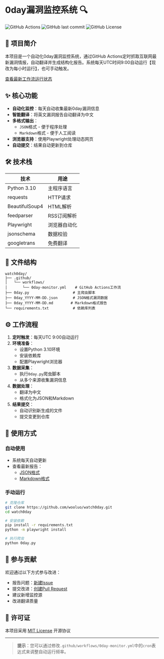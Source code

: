 
# 0day漏洞监控系统 🔍

![GitHub Actions](https://img.shields.io/github/actions/workflow/status/wooluo/watch0day/0day-monitor.yml?label=自动更新)
![GitHub last commit](https://img.shields.io/github/last-commit/wooluo/watch0day?label=最后更新)
![GitHub License](https://img.shields.io/github/license/wooluo/watch0day)

## 📌 项目简介
本项目是一个自动化0day漏洞监控系统，通过GitHub Actions定时抓取互联网最新漏洞情报，自动翻译并生成结构化报告。系统每天UTC时间9:00自动运行【现改为每小时运行】，也可手动触发。

[查看最新工作流运行状态](https://github.com/wooluo/watch0day/actions/workflows/0day-monitor.yml)

## ✨ 核心功能
- **自动化监控**：每天自动收集最新0day漏洞信息
- **智能翻译**：将英文漏洞报告自动翻译为中文
- **多格式输出**：
  - `JSON`格式 - 便于程序处理
  - `Markdown`格式 - 便于人工阅读
- **浏览器支持**：使用Playwright处理动态网页
- **自动提交**：结果自动更新到仓库

## 🛠 技术栈
| 技术 | 用途 |
|------|------|
| Python 3.10 | 主程序语言 |
| requests | HTTP请求 |
| BeautifulSoup4 | HTML解析 |
| feedparser | RSS订阅解析 |
| Playwright | 浏览器自动化 |
| jsonschema | 数据校验 |
| googletrans | 免费翻译 |

## 📂 文件结构
```
watch0day/
├── .github/
│   └── workflows/
│       └── 0day-monitor.yml    # GitHub Actions工作流
├── 0day.py                    # 主爬虫脚本
├── 0day_YYYY-MM-DD.json       # JSON格式漏洞数据
├── 0day_YYYY-MM-DD.md        # Markdown格式报告
└── requirements.txt           # 依赖库列表
```

## ⚙️ 工作流程
1. **定时触发**：每天UTC 9:00自动运行
2. **环境准备**：
   - 设置Python 3.10环境
   - 安装依赖库
   - 配置Playwright浏览器
3. **数据采集**：
   - 执行`0day.py`爬虫脚本
   - 从多个来源收集漏洞信息
4. **数据处理**：
   - 翻译为中文
   - 格式化为JSON和Markdown
5. **结果提交**：
   - 自动识别新生成的文件
   - 提交变更到仓库

## 🚀 使用方式
### 自动使用
- 系统每天自动更新
- 查看最新报告：
  - [JSON格式](./0day_latest.json)
  - [Markdown格式](./0day_latest.md)

### 手动运行
```bash
# 克隆仓库
git clone https://github.com/wooluo/watch0day.git
cd watch0day

# 安装依赖
pip install -r requirements.txt
python -m playwright install

# 执行爬虫
python 0day.py
```

## 🤝 参与贡献
欢迎通过以下方式参与改进：
- 报告问题：[新建Issue](https://github.com/wooluo/watch0day/issues)
- 提交改进：[创建Pull Request](https://github.com/wooluo/watch0day/pulls)
- 建议新增监控源
- 改进翻译质量

## 📜 许可证
本项目采用 [MIT License](LICENSE) 开源协议

---

> **提示**：您可以通过修改`.github/workflows/0day-monitor.yml`中的`cron`表达式来调整自动运行频率。

